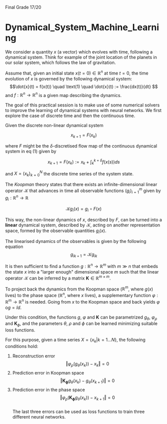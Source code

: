 Final Grade 17/20
# Dynamical_System_Machine_Learning
We consider a quantity $x$ (a vector) which evolves with time, following a dynamical system. Think for example of the joint location of the planets in our solar system, which follows the law of gravitation.

Assume that, given an initial state $x(t=0) \in \mathbb{R}^n$ at time $t=0$, the time evolution of $x$ is governed by the following dynamical system:
$$\dot{x}(t) = f(x(t)) \quad \text(1) \quad \dot{x}(t) := \frac{dx(t)}{dt} $$
and  $f:\mathbb{R}^n \rightarrow \mathbb{R}^n$ is a given map describing the dynamics.

The goal of this practical session is to make use of some numerical solvers to improve the learning of dynamical systems with neural networks.
We first explore the case of discrete time and then the continuous time. 


Given the discrete non-linear dynamical system

$$
x_{k+1} = F(x_k)
$$

where $F$ might be the $\delta$-discretised flow map of the continuous dynamical system in eq (1) given by

$$
x_{k+1} = F(x_k) := x_k + \int_{k}^{k + \delta} f(x(s))ds
$$

and $X = (x_k)_{k = 0}^N$ the discrete time series of the system state.


The _Koopman_ theory states that there exists an infinite-dimensional linear operator $\mathcal{K}$ that advances in time all observable functions $(g_i)_{i = 1}^m$ given by $g_i: \mathbb{R}^n \rightarrow \mathbb{R}$

$$
\mathcal{K} g_i(x) = g_i \circ F(x)
$$

This way, the non-linear dynamics of $x$, described by $F$, can be turned into a **linear** dynamical system, described by $\mathcal{K}$, acting on another representation space, formed by the observable quantities $g_i(x)$.

The linearised dynamics of the observables is given by the following equation
$$
{g_i}_{k+1} = \mathcal{K} {g_i}_k
$$


It is then sufficient to find a function $g: \mathbb{R}^n \rightarrow \mathbb{R}^m$ with $m \gg n$ that embeds the state $x$ into a "larger enough" dimensional space $m$ such that the linear operator $\mathcal{K}$ can be inferred by a matrix $\mathbf{K} \in \mathbb{R}^{m \times m}$.

To project back the dynamics from the Koopman space ($\mathbb{R}^m$, where $g(x)$ lives) to the phase space ($\mathbb{R}^n$, where $x$ lives), a supplementary function $\varphi: \mathbb{R}^m \rightarrow \mathbb{R}^n$ is needed. Going from $x$ to the Koopman space and back yields $\varphi \text{ o}g=Id.$

Under this condition, the functions $g$, $\varphi$ and $\mathbf{K}$ can be parametrized $g_{\theta}$, $\varphi_{\rho}$ and $\mathbf{K}_{\phi}$, and the parameters $\theta$, $\rho$ and $\phi$ can be learned minimizing suitable loss functions.

For this purpose, given a time series $X = \{x_k | k = 1 \ldots N \}$, the following conditions hold:

1.   Reconstruction error
     $$\Vert \varphi_\rho (g_\theta(x_k)) - x_k  \Vert = 0$$
2.   Prediction error in Koopman space
     $$\Vert \mathbf{K_{\phi}} g_{\theta} ( x_k ) - g_{\theta} (x_{k+1})  \Vert = 0$$ 
3.   Prediction error in the phase space
     $$\Vert \varphi_{\rho} \left( \mathbf{K_{\phi}} g_{\theta} ( x_k )\right) - x_{k+1} \Vert = 0$$  
The last three errors can be used as loss functions to train three different neural networks.
